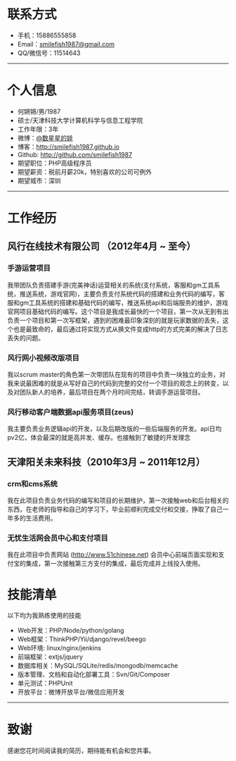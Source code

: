 # 联系方式

- 手机：15886555858
- Email：smilefish1987@gmail.com
- QQ/微信号：11514643

---

# 个人信息

 - 何锵锵/男/1987 
 - 硕士/天津科技大学计算机科学与信息工程学院 
 - 工作年限：3年
 - 微博：[@数星星的娃](http://weibo.com/smilefish1987)
 - 博客：http://smilefish1987.github.io
 - Github: http://github.com/smilefish1987
 - 期望职位：PHP高级程序员
 - 期望薪资：税前月薪20k，特别喜欢的公司可例外
 - 期望城市：深圳

---

# 工作经历

## 风行在线技术有限公司 （2012年4月 ~ 至今）

### 手游运营项目 
我带团队负责搭建手游(完美神话)运营相关的系统(支付系统，客服和gm工具系统，推送系统，游戏官网)，主要负责支付系统代码的搭建和业务代码的编写，客服和gm工具系统的搭建和基础代码的编写，推送系统api和后端服务的维护，游戏官网项目基础代码的编写。这个项目是我成长最快的一个项目，第一次从无到有出负责一个项目和第一次写框架，遇到的困难最印象深刻的就是玩家数据的丢失，这个也是最致命的，最后通过将实现方式从换文件变成http的方式完美的解决了日志丢失的问题。


### 风行网小视频改版项目
我以scrum master的角色第一次带团队在现有的项目中负责一块独立的业务，对我来说最困难的就是从写好自己的代码到完整的交付一个项目的观念上的转变，以及对团队新人的培养，最后项目在两个月时间完结，转调手游运营项目。


### 风行移动客户端数据api服务项目(zeus)
我主要负责业务逻辑api的开发，以及后期改版的一些后端服务的开发。api日均pv2亿，体会最深的就是高并发、缓存。也接触到了敏捷的开发理念

 
## 天津阳关未来科技（2010年3月 ~ 2011年12月）

### crm和cms系统 
我在此项目负责业务代码的编写和项目的长期维护，第一次接触web和后台相关的东西，在老师的指导和自己的学习下，毕业前顺利完成交付和交接，挣取了自己一年多的生活费用。


### 无忧生活网会员中心和支付项目
我在此项目中负责网站 (http://www.51chinese.net) 会员中心前端页面实现和支付宝的集成，第一次接触第三方支付的集成，最后完成并上线投入使用。

# 技能清单

以下均为我熟练使用的技能

- Web开发：PHP/Node/python/golang
- Web框架：ThinkPHP/Yii/django/revel/beego
- Web环境: linux/nginx/jenkins
- 前端框架：extjs/jquery
- 数据库相关：MySQL/SQLite/redis/mongodb/memcache
- 版本管理、文档和自动化部署工具：Svn/Git/Composer
- 单元测试：PHPUnit
- 开放平台：微博开放平台/微信应用开发

---

# 致谢
感谢您花时间阅读我的简历，期待能有机会和您共事。
